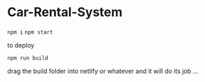 # Car-Rental-System

``` npm i ```
``` npm start ```



to deploy

``` npm run build ```

drag the build folder into netlify or whatever and it will do its job ...
